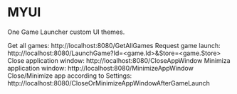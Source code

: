# MYUI
One Game Launcher custom UI themes.

Get all games: http://localhost:8080/GetAllGames
Request game launch: http://localhost:8080/LaunchGame?Id=<game.Id>&Store=<game.Store>
Close application window: http://localhost:8080/CloseAppWindow
Minimiza application window: http://localhost:8080/MinimizeAppWindow
Close/Minimize app according to Settings: http://localhost:8080/CloseOrMinimizeAppWindowAfterGameLaunch
